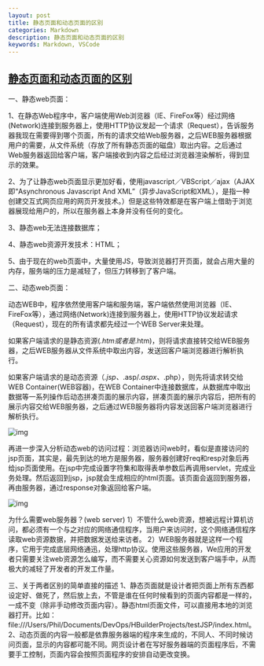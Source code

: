 ```yaml
---
layout: post
title: 静态页面和动态页面的区别
categories: Markdown
description: 静态页面和动态页面的区别
keywords: Markdown, VSCode
---
```


## [静态页面和动态页面的区别](https://www.cnblogs.com/bluesungz/p/5955170.html)

 

一、静态web页面：

1、在静态Web程序中，客户端使用Web浏览器（IE、FireFox等）经过网络(Network)连接到服务器上，使用HTTP协议发起一个请求（Request），告诉服务器我现在需要得到哪个页面，所有的请求交给Web服务器，之后WEB服务器根据用户的需要，从文件系统（存放了所有静态页面的磁盘）取出内容。之后通过Web服务器返回给客户端，客户端接收到内容之后经过浏览器渲染解析，得到显示的效果。

2、为了让静态web页面显示更加好看，使用javascript／VBScript／ajax（AJAX即“Asynchronous Javascript And XML”（异步JavaScript和XML），是指一种创建交互式网页应用的网页开发技术。）但是这些特效都是在客户端上借助于浏览器展现给用户的，所以在服务器上本身并没有任何的变化。

3、静态web无法连接数据库；

4、静态web资源开发技术：HTML；

5、由于现在的web页面中，大量使用JS，导致浏览器打开页面，就会占用大量的内存，服务端的压力是减轻了，但压力转移到了客户端。

 

 

二、动态web页面：

动态WEB中，程序依然使用客户端和服务端，客户端依然使用浏览器（IE、FireFox等），通过网络(Network)连接到服务器上，使用HTTP协议发起请求（Request），现在的所有请求都先经过一个WEB Server来处理。

如果客户端请求的是静态资源(*.htm或者是*.htm)，则将请求直接转交给WEB服务器，之后WEB服务器从文件系统中取出内容，发送回客户端浏览器进行解析执行。

 

如果客户端请求的是动态资源（*.jsp、*.asp/*.aspx、*.php），则先将请求转交给WEB Container(WEB容器)，在WEB Container中连接数据库，从数据库中取出数据等一系列操作后动态拼凑页面的展示内容，拼凑页面的展示内容后，把所有的展示内容交给WEB服务器，之后通过WEB服务器将内容发送回客户端浏览器进行解析执行。

![img](https://images2015.cnblogs.com/blog/1035591/201610/1035591-20161013090832625-143100190.png) 

再进一步深入分析动态web的访问过程：浏览器访问web时，看似是直接访问的jsp页面，其实是，最先到达的地方是服务器，服务器创建好req和resp对象后再给jsp页面使用。在jsp中完成设置字符集和取得表单参数后再调用servlet，完成业务处理。然后返回到jsp，jsp就会生成相应的html页面。该页面会返回到服务器，再由服务器，通过response对象返回给客户端。 

![img](https://images2015.cnblogs.com/blog/1035591/201610/1035591-20161013090850453-1606322464.png) 

为什么需要web服务器？(web server)
1）不管什么web资源，想被远程计算机访问，都必须有一个与之对应的网络通信程序，当用户来访问时，这个网络通信程序读取web资源数据，并把数据发送给来访者。
2）WEB服务器就是这样一个程序，它用于完成底层网络通迅，处理http协议。使用这些服务器，We应用的开发者只需要关注web资源怎么编写，而不需要关心资源如何发送到客户端手中，从而极大的减轻了开发者的开发工作量。

 三、关于两者区别的简单直接的描述
1、静态页面就是设计者把页面上所有东西都设定好、做死了，然后放上去，不管是谁在任何时候看到的页面内容都是一样的，一成不变（除非手动修改页面内容）。静态html页面文件，可以直接用本地的浏览器打开。比如：file:///Users/Phil/Documents/DevOps/HBuilderProjects/testJSP/index.html。
2、动态页面的内容一般都是依靠服务器端的程序来生成的，不同人、不同时候访问页面，显示的内容都可能不同。网页设计者在写好服务器端的页面程序后，不需要手工控制，页面内容会按照页面程序的安排自动更改变换。